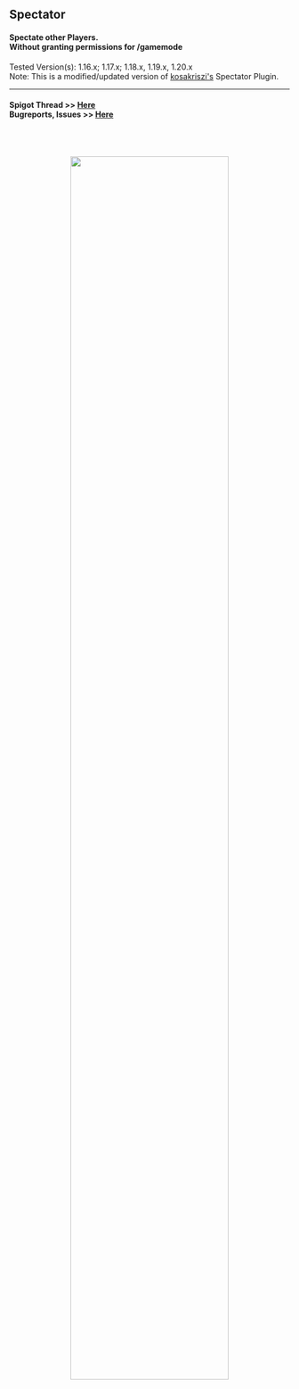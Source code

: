 ## Spectator
#### Spectate other Players.<br> Without granting permissions for **/gamemode**

Tested Version(s): 1.16.x; 1.17.x; 1.18.x, 1.19.x, 1.20.x  
Note: This is a modified/updated version of [kosakriszi's](https://www.spigotmc.org/resources/spectator.16745/) Spectator Plugin.

---

#### Spigot Thread >> [Here](https://www.spigotmc.org/resources/spectator.93051/)<br/>Bugreports, Issues >> [Here](https://github.com/CuzIm1Tigaaa/Spectator/issues)
<br/><br/>
<p align="center">
  <img src="https://proxy.spigotmc.org/d78eac167a72428e915f39513c61b19cad4120b8?url=https%3A%2F%2Fbstats.org%2Fsignatures%2Fbukkit%2FSpectator.svg" width="75%">
</p>

